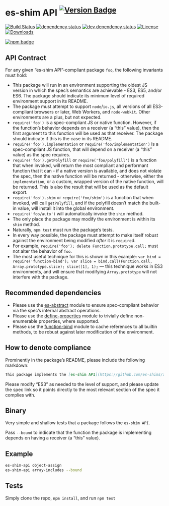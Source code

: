 # es-shim API <sup>[![Version Badge][2]][1]</sup>

[![Build Status][3]][4]
[![dependency status][5]][6]
[![dev dependency status][7]][8]
[![License][license-image]][license-url]
[![Downloads][downloads-image]][downloads-url]

[![npm badge][11]][1]

## API Contract
For any given “es-shim API”-compliant package `foo`, the following invariants must hold:
 - This package will run in an environment supporting the oldest JS version in which the spec’s semantics are achievable - ES3, ES5, and/or ES6. The package should indicate its minimum level of required environment support in its README.
 - The package must attempt to support `node`/`io.js`, all versions of all ES3-compliant browsers or later, Web Workers, and `node-webkit`. Other environments are a plus, but not expected.
 - `require('foo')` is a spec-compliant JS or native function. However, if the function’s behavior depends on a receiver (a “this” value), then the first argument to this function will be used as that receiver. The package should indicate if this is the case in its README.
 - `require('foo').implementation` or `require('foo/implementation')` is a spec-compliant JS function, that will depend on a receiver (a “this” value) as the spec requires.
 - `require('foo').getPolyfill` or `require('foo/polyfill')` is a function that when invoked, will return the most compliant and performant function that it can - if a native version is available, and does not violate the spec, then the native function will be returned - otherwise, either the `implementation`, or a custom, wrapped version of the native function, will be returned. This is also the result that will be used as the default export.
 - `require('foo').shim` or `require('foo/shim')` is a function that when invoked, will call `getPolyfill`, and if the polyfill doesn’t match the built-in value, will install it into the global environment.
 - `require('foo/auto')` will automatically invoke the `shim` method.
 - The only place the package may modify the environment is within its `shim` method.
 - Naturally, `npm test` must run the package’s tests.
 - In every way possible, the package must attempt to make itself robust against the environment being modified *after* it is `require`d.
  - For example, `require('foo'); delete Function.prototype.call;` must not alter the behavior of `foo`.
  - The most useful technique for this is shown in this example: `var bind = require('function-bind'); var slice = bind.call(Function.call, Array.prototype.slice); slice([1], 1);` — this technique works in ES3 environments, and will ensure that modifying `Array.prototype` will not interfere with the package.

## Recommended dependencies
 - Please use the [es-abstract][es-abstract-url] module to ensure spec-compliant behavior via the spec’s internal abstract operations.
 - Please use the [define-properties][define-properties-url] module to trivially define non-enumerable properties, where supported.
 - Please use the [function-bind][function-bind-url] module to cache references to all builtin methods, to be robust against later modification of the environment.


## How to denote compliance
Prominently in the package’s README, please include the following markdown:
```md
This package implements the [es-shim API](https://github.com/es-shims/api) interface. It works in an ES3-supported environment and complies with the [spec](http://www.ecma-international.org/ecma-262/6.0/).
```
Please modify “ES3” as needed to the level of support, and please update the spec link so it points directly to the most relevant section of the spec it complies with.

## Binary
Very simple and shallow tests that a package follows the `es-shim API`.

Pass `--bound` to indicate that the function the package is implementing depends on having a receiver (a “this” value).

## Example

```sh
es-shim-api object-assign
es-shim-api array-includes --bound
```

## Tests
Simply clone the repo, `npm install`, and run `npm test`

[1]: https://npmjs.org/package/@es-shims/api
[2]: http://versionbadg.es/es-shims/api.svg
[3]: https://travis-ci.org/es-shims/es-shim-api.svg
[4]: https://travis-ci.org/es-shims/es-shim-api
[5]: https://david-dm.org/es-shims/es-shim-api.svg
[6]: https://david-dm.org/es-shims/es-shim-api
[7]: https://david-dm.org/es-shims/es-shim-api/dev-status.svg
[8]: https://david-dm.org/es-shims/es-shim-api#info=devDependencies
[11]: https://nodei.co/npm/@es-shims/api.png?downloads=true&stars=true
[license-image]: http://img.shields.io/npm/l/@es-shims/api.svg
[license-url]: LICENSE
[downloads-image]: http://img.shields.io/npm/dm/@es-shims/api.svg
[downloads-url]: http://npm-stat.com/charts.html?package=@es-shims/api
[es-abstract-url]: https://npmjs.com/package/es-abstract
[define-properties-url]: https://npmjs.com/package/define-properties
[function-bind-url]: https://npmjs.com/package/function-bind
